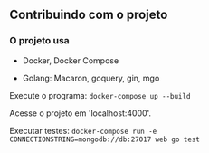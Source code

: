 ## Contribuindo com o projeto

### O projeto usa

- Docker, Docker Compose

- Golang: Macaron, goquery, gin, mgo


Execute o programa: `docker-compose up --build`

Acesse o projeto em 'localhost:4000'.

Executar testes: `docker-compose run -e CONNECTIONSTRING=mongodb://db:27017 web go test`